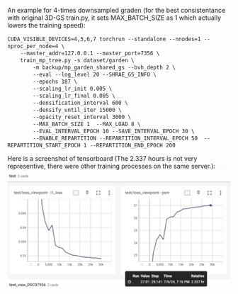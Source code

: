 An example for 4-times downsampled graden (for the best consistentance with original 3D-GS train.py, it sets MAX_BATCH_SIZE as 1 which actually lowers the training speed):
```
CUDA_VISIBLE_DEVICES=4,5,6,7 torchrun --standalone --nnodes=1 --nproc_per_node=4 \
    --master_addr=127.0.0.1 --master_port=7356 \
    train_mp_tree.py -s dataset/garden \
        -m backup/mp_garden_shared_gs --bvh_depth 2 \
        --eval --log_level 20 --SHRAE_GS_INFO \
        --epochs 187 \
        --scaling_lr_init 0.005 \
        --scaling_lr_final 0.005 \
        --densification_interval 600 \
        --densify_until_iter 15000 \
        --opacity_reset_interval 3000 \
        --MAX_BATCH_SIZE 1  --MAX_LOAD 8 \
        --EVAL_INTERVAL_EPOCH 10 --SAVE_INTERVAL_EPOCH 30 \
        --ENABLE_REPARTITION --REPARTITION_INTERVAL_EPOCH 50  --REPARTITION_START_EPOCH 1 --REPARTITION_END_EPOCH 200
```
Here is a screenshot of tensorboard (The 2.337 hours is not very representive, there were other training processes on the same server.):
![image](logs/tb_screenshot.png)

